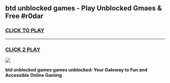 
## btd unblocked games - Play Unblocked Gmaes & Free #r0dar
<h3>
<a href="https://premium.freeplayer.one?title=btd_unblocked_games&ref=03M">CLICK TO PLAY</a></h3>
<hr>

<h3>
<a href="https://premium.freeplayer.one?title=btd_unblocked_games&ref=03M">CLICK 2 PLAY</a>
  
</h3>

<a href="https://premium.freeplayer.one?title=btd_unblocked_games&ref=03M"><img src="https://clearcache.store/games.png"></a>


**btd unblocked games games unblocked: Your Gateway to Fun and Accessible Online Gaming**
